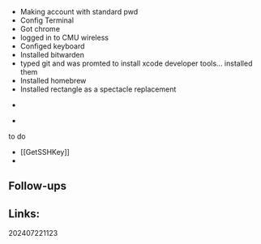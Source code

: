 
-  Making account with standard pwd
- Config Terminal 
- Got chrome
- logged in to CMU wireless
- Configed keyboard
- Installed bitwarden
- typed git and was promted to install xcode developer tools... installed them
- Installed homebrew
- Installed rectangle as a spectacle replacement 
- ```brew install emacs
- 



to do
- [[GetSSHKey]]
- 


## Follow-ups


## Links: 



202407221123
